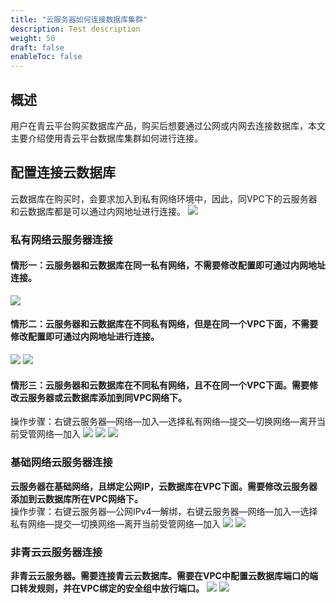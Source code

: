 ```yaml
---
title: "云服务器如何连接数据库集群"
description: Test description
weight: 50
draft: false
enableToc: false
---
```


## 概述

用户在青云平台购买数据库产品，购买后想要通过公网或内网去连接数据库，本文主要介绍使用青云平台数据库集群如何进行连接。

## 配置连接云数据库
云数据库在购买时，会要求加入到私有网络环境中，因此，同VPC下的云服务器和云数据库都是可以通过内网地址进行连接。
![](../../../_images/instance_connect_cluster1.png)

### 私有网络云服务器连接
#### 情形一：云服务器和云数据库在同一私有网络，不需要修改配置即可通过内网地址连接。
![](../../../_images/instance_connect_cluster2.png)

#### 情形二：云服务器和云数据库在不同私有网络，但是在同一个VPC下面，不需要修改配置即可通过内网地址进行连接。
![](../../../_images/instance_connect_cluster3.png)
![](../../../_images/instance_connect_cluster4.png)

#### 情形三：云服务器和云数据库在不同私有网络，且不在同一个VPC下面。需要修改云服务器或云数据库添加到同VPC网络下。  
操作步骤：右键云服务器—网络—加入—选择私有网络—提交—切换网络—离开当前受管网络—加入
![](../../../_images/instance_connect_cluster5.png)
![](../../../_images/instance_connect_cluster6.png)
![](../../../_images/instance_connect_cluster7.png)

### 基础网络云服务器连接
**云服务器在基础网络，且绑定公网IP，云数据库在VPC下面。需要修改云服务器添加到云数据库所在VPC网络下。**  
操作步骤：右键云服务器—公网IPv4—解绑，右键云服务器—网络—加入—选择私有网络—提交—切换网络—离开当前受管网络—加入
![](../../../_images/instance_connect_cluster8.png)
![](../../../_images/instance_connect_cluster7.png)

### 非青云云服务器连接
**非青云云服务器。需要连接青云云数据库。需要在VPC中配置云数据库端口的端口转发规则，并在VPC绑定的安全组中放行端口。**
![](../../../_images/instance_connect_cluster9.png)
![](../../../_images/instance_connect_cluster10.png)